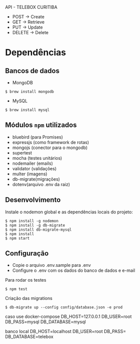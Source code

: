 API - TELEBOX CURITIBA

* POST -> Create
* GET -> Retrieve
* PUT -> Update
* DELETE -> Delete

# Dependências

## Bancos de dados
* MongoDB
```
$ brew install mongodb
```
* MySQL
```
$ brew install mysql
```

## Módulos `npm` utilizados
* bluebird (para Promises)
* expressjs (como framework de rotas)
* mongojs (conector para o mongodb)
* supertest
* mocha (testes unitários)
* nodemailer (emails)
* validator (validações)
* multer (imagens)
* db-migrate(migrações)
* dotenv(arquivo .env da raiz)

## Desenvolvimento

Instale o nodemon global e as dependências locais do projeto:

```
$ npm install -g nodemon
$ npm install -g db-migrate
$ npm install db-migrate-mysql
$ npm install
$ npm start
```

## Configuração

* Copie o arquivo .env.sample para .env
* Configure o .env com os dados do banco de dados e e-mail

Para rodar os testes
```
$ npm test
```

Criação das migrations
```
$ db-migrate up --config config/database.json -e prod
```

caso use docker-compose
DB_HOST=127.0.0.1
DB_USER=root
DB_PASS=mysql
DB_DATABASE=mysql

banco local
DB_HOST=localhost
DB_USER=root
DB_PASS=
DB_DATABASE=telebox
